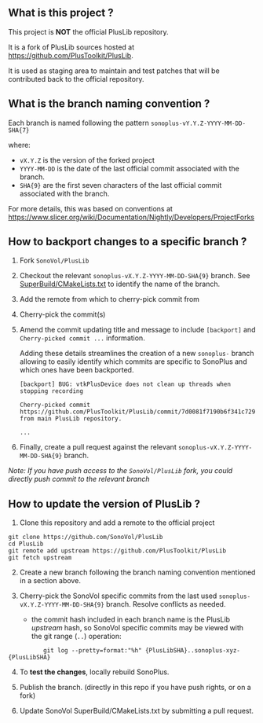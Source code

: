 What is this project ?
----------------------

This project is **NOT** the official PlusLib repository.

It is a fork of PlusLib sources hosted at https://github.com/PlusToolkit/PlusLib.

It is used as staging area to maintain and test patches that will be contributed back to the
official repository.


What is the branch naming convention ?
--------------------------------------

Each branch is named following the pattern `sonoplus-vY.Y.Z-YYYY-MM-DD-SHA{7}`

where:

* `vX.Y.Z` is the version of the forked project
* `YYYY-MM-DD` is the date of the last official commit associated with the branch.
* `SHA{9}` are the first seven characters of the last official commit associated with the branch.

For more details, this was based on conventions at https://www.slicer.org/wiki/Documentation/Nightly/Developers/ProjectForks


How to backport changes to a specific branch ?
----------------------------------------------

1. Fork `SonoVol/PlusLib`

2. Checkout the relevant `sonoplus-vX.Y.Z-YYYY-MM-DD-SHA{9}` branch. See [SuperBuild/CMakeLists.txt](https://github.com/SonoVol/SonoPlus/blob/develop/SuperBuild/CMakeLists.txt#L133-L136) to identify the name of the branch.

3. Add the remote from which to cherry-pick commit from

4. Cherry-pick the commit(s)

5. Amend the commit updating title and message to include `[backport]` and `Cherry-picked commit ...` information.

    Adding these details streamlines the creation of a new `sonoplus-` branch allowing to easily identify which commits are specific to SonoPlus and which ones have been backported.

    ```
    [backport] BUG: vtkPlusDevice does not clean up threads when stopping recording

    Cherry-picked commit https://github.com/PlusToolkit/PlusLib/commit/7d0081f7190b6f341c729f2ef5b48b5f95b2254a from main PlusLib repository.

    ...
    ```

6. Finally, create a pull request against the relevant `sonoplus-vX.Y.Z-YYYY-MM-DD-SHA{9}` branch.


_Note: If you have push access to the `SonoVol/PlusLib` fork, you could directly push commit to the relevant branch_


How to update the version of PlusLib ?
----------------------------------

1. Clone this repository and add a remote to the official project

```
git clone https://github.com/SonoVol/PlusLib
cd PlusLib
git remote add upstream https://github.com/PlusToolkit/PlusLib
git fetch upstream
```

2. Create a new branch following the branch naming convention mentioned in a section above.

3. Cherry-pick the SonoVol specific commits from the last used `sonoplus-vX.Y.Z-YYYY-MM-DD-SHA{9}` branch. Resolve conflicts as needed.

   - the commit hash included in each branch name is the PlusLib *upstream* hash, so
     SonoVol specific commits may be viewed with the git range (`..`) operation:
```
          git log --pretty=format:"%h" {PlusLibSHA}..sonoplus-xyz-{PlusLibSHA}
```

4. To **test the changes**, locally rebuild SonoPlus.

5. Publish the branch. (directly in this repo if you have push rights, or on a fork)

6. Update SonoVol SuperBuild/CMakeLists.txt by submitting a pull request.
